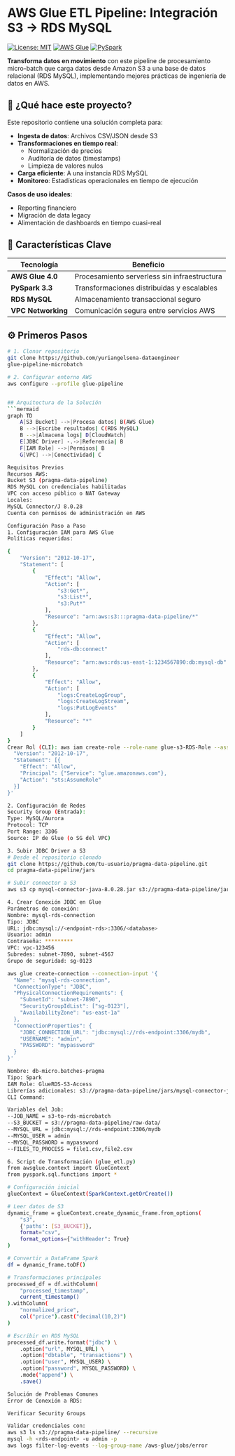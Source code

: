 # AWS Glue ETL Pipeline: Integración S3 → RDS MySQL

[![License: MIT](https://img.shields.io/badge/License-MIT-blue.svg)](https://opensource.org/licenses/MIT)
[![AWS Glue](https://img.shields.io/badge/AWS-Glue-orange)](https://aws.amazon.com/glue/)
[![PySpark](https://img.shields.io/badge/PySpark-3.3-red)](https://spark.apache.org/docs/latest/api/python/)

**Transforma datos en movimiento** con este pipeline de procesamiento micro-batch que carga datos desde Amazon S3 a una base de datos relacional (RDS MySQL), implementando mejores prácticas de ingeniería de datos en AWS.

## 🚀 ¿Qué hace este proyecto?

Este repositorio contiene una solución completa para:
- **Ingesta de datos**: Archivos CSV/JSON desde S3
- **Transformaciones en tiempo real**: 
  - Normalización de precios
  - Auditoría de datos (timestamps)
  - Limpieza de valores nulos
- **Carga eficiente**: A una instancia RDS MySQL
- **Monitoreo**: Estadísticas operacionales en tiempo de ejecución

**Casos de uso ideales**:
- Reporting financiero
- Migración de data legacy
- Alimentación de dashboards en tiempo cuasi-real

## 🔑 Características Clave

| Tecnología           | Beneficio                                  |
|----------------------|--------------------------------------------|
| **AWS Glue 4.0**     | Procesamiento serverless sin infraestructura |
| **PySpark 3.3**      | Transformaciones distribuidas y escalables |
| **RDS MySQL**        | Almacenamiento transaccional seguro        |
| **VPC Networking**   | Comunicación segura entre servicios AWS    |

## ⚙️ Primeros Pasos

```bash
# 1. Clonar repositorio
git clone https://github.com/yuriangelsena-dataengineer
glue-pipeline-microbatch

# 2. Configurar entorno AWS
aws configure --profile glue-pipeline


## Arquitectura de la Solución
```mermaid
graph TD
    A[S3 Bucket] -->|Procesa datos| B(AWS Glue)
    B -->|Escribe resultados| C(RDS MySQL)
    B -->|Almacena logs| D[CloudWatch]
    E[JDBC Driver] -.->|Referencia| B
    F[IAM Role] -->|Permisos| B
    G[VPC] -->|Conectividad| C

Requisitos Previos
Recursos AWS:
Bucket S3 (pragma-data-pipeline)
RDS MySQL con credenciales habilitadas
VPC con acceso público o NAT Gateway
Locales:
MySQL Connector/J 8.0.28
Cuenta con permisos de administración en AWS

Configuración Paso a Paso
1. Configuración IAM para AWS Glue
Políticas requeridas:

{
    "Version": "2012-10-17",
    "Statement": [
        {
            "Effect": "Allow",
            "Action": [
                "s3:Get*",
                "s3:List*",
                "s3:Put*"
            ],
            "Resource": "arn:aws:s3:::pragma-data-pipeline/*"
        },
        {
            "Effect": "Allow",
            "Action": [
                "rds-db:connect"
            ],
            "Resource": "arn:aws:rds:us-east-1:1234567890:db:mysql-db"
        },
        {
            "Effect": "Allow",
            "Action": [
                "logs:CreateLogGroup",
                "logs:CreateLogStream",
                "logs:PutLogEvents"
            ],
            "Resource": "*"
        }
    ]
}
Crear Rol (CLI): aws iam create-role --role-name glue-s3-RDS-Role --assume-role-policy-document '{
  "Version": "2012-10-17",
  "Statement": [{
    "Effect": "Allow",
    "Principal": {"Service": "glue.amazonaws.com"},
    "Action": "sts:AssumeRole"
  }]
}'

2. Configuración de Redes
Security Group (Entrada):
Type: MySQL/Aurora
Protocol: TCP
Port Range: 3306
Source: IP de Glue (o SG del VPC)

3. Subir JDBC Driver a S3
# Desde el repositorio clonado
git clone https://github.com/tu-usuario/pragma-data-pipeline.git
cd pragma-data-pipeline/jars

# Subir connector a S3
aws s3 cp mysql-connector-java-8.0.28.jar s3://pragma-data-pipeline/jars/

4. Crear Conexión JDBC en Glue
Parámetros de conexión:
Nombre: mysql-rds-connection
Tipo: JDBC
URL: jdbc:mysql://<endpoint-rds>:3306/<database>
Usuario: admin
Contraseña: *********
VPC: vpc-123456
Subredes: subnet-7890, subnet-4567
Grupo de seguridad: sg-0123

aws glue create-connection --connection-input '{
  "Name": "mysql-rds-connection",
  "ConnectionType": "JDBC",
  "PhysicalConnectionRequirements": {
    "SubnetId": "subnet-7890",
    "SecurityGroupIdList": ["sg-0123"],
    "AvailabilityZone": "us-east-1a"
  },
  "ConnectionProperties": {
    "JDBC_CONNECTION_URL": "jdbc:mysql://rds-endpoint:3306/mydb",
    "USERNAME": "admin",
    "PASSWORD": "mypassword"
  }
}'

Nombre: db-micro.batches-pragma
Tipo: Spark
IAM Role: GlueRDS-S3-Access
Librerías adicionales: s3://pragma-data-pipeline/jars/mysql-connector-java-8.0.28.jar
CLI Command:

Variables del Job:
--JOB_NAME = s3-to-rds-microbatch
--S3_BUCKET = s3://pragma-data-pipeline/raw-data/
--MYSQL_URL = jdbc:mysql://rds-endpoint:3306/mydb
--MYSQL_USER = admin
--MYSQL_PASSWORD = mypassword
--FILES_TO_PROCESS = file1.csv,file2.csv

6. Script de Transformación (glue_etl.py)
from awsglue.context import GlueContext
from pyspark.sql.functions import *

# Configuración inicial
glueContext = GlueContext(SparkContext.getOrCreate())

# Leer datos de S3
dynamic_frame = glueContext.create_dynamic_frame.from_options(
    "s3",
    {'paths': [S3_BUCKET]},
    format="csv",
    format_options={"withHeader": True}
)

# Convertir a DataFrame Spark
df = dynamic_frame.toDF()

# Transformaciones principales
processed_df = df.withColumn(
    "processed_timestamp", 
    current_timestamp()
).withColumn(
    "normalized_price", 
    col("price").cast("decimal(10,2)")
)

# Escribir en RDS MySQL
processed_df.write.format("jdbc") \
    .option("url", MYSQL_URL) \
    .option("dbtable", "transactions") \
    .option("user", MYSQL_USER) \
    .option("password", MYSQL_PASSWORD) \
    .mode("append") \
    .save()

Solución de Problemas Comunes
Error de Conexión a RDS:

Verificar Security Groups

Validar credenciales con:
aws s3 ls s3://pragma-data-pipeline/ --recursive
mysql -h <rds-endpoint> -u admin -p
aws logs filter-log-events --log-group-name /aws-glue/jobs/error
